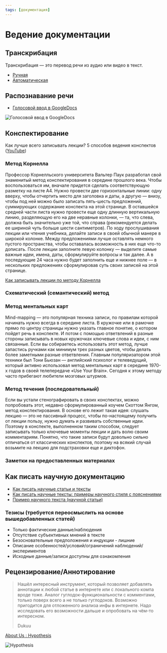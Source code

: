 ```yaml
---
tags: [документация]
---
```

# Ведение документации

## Транскрибация

Транскрибация — это перевод речи из аудио или видео в текст.

- [Ручная](https://dvorkin.by/transcribe/)
- [Автоматическая](https://www.compgramotnost.ru/programmy/perevod-rechi-v-tekst)

## Распознавание речи

- [Голосовой ввод в GoogleDocs](https://docs.google.com/document/u/0/)

![Голосовой ввод в GoogleDocs](../assets/%D0%93%D0%BE%D0%BB%D0%BE%D1%81%D0%BE%D0%B2%D0%BE%D0%B9%20%D0%B2%D0%B2%D0%BE%D0%B4%20%D0%B2%20GoogleDocs.png)

## Конспектирование

Как лучше всего записывать лекции? 5 способов ведения конспектов ([YouTube](https://youtu.be/JjzGFQfYLto))

### Метод Корнелла

Профессор Корнелльского университета Вальтер Паук разработал свой знаменитый метод конспектирования в середине прошлого века. Чтобы воспользоваться им, вначале придется сделать соответствующую разметку на листе А4. Нужно провести две горизонтальные линии: одну вверху, чтобы отчертить место для заголовка и даты, а другую — внизу, чтобы под ней можно было записать пять-шесть предложений, суммирующих содержание конспекта на этой странице. В оставшейся средней части листа нужно провести еще одну длинную вертикальную линию, разделяющую его на две неравные колонки, — та, что слева, должна быть значительно уже той, что справа (рекомендуется делать ее шириной чуть больше шести сантиметров). По ходу прослушивания лекции или чтения учебника, делайте записи в своей обычной манере в широкой колонке. Между предложениями лучше оставлять немного пустого пространства, чтобы оставалась возможность в них еще что-то дописать. После лекции заполните левую колонку — выделите самые важные идеи, имена, даты, сформулируйте вопросы и так далее. А в последующие 24 часа нужно будет заполнить еще и нижнее поле — в нескольких предложениях сформулировав суть своих записей на этой странице.

[Как записывать лекции по методу Корнелла](https://lifehacker.ru/metod-kornella/)

### Схематический (семантический) метод

### Метод ментальных карт

Mind-mapping — это популярная техника записи, по правилам которой начинать нужно всегда в середине листа. В кружочке или в рамочке прямо по центру страницы нужно указать главное понятие, о котором пойдет речь в конспекте. И потом с помощью ответвлений в разные стороны записывать в новых кружочках ключевые слова и идеи, с ним связанные. Если вы собираетесь использовать этот метод, лучше запастись ручками как минимум трех разных цветов, чтобы делать более заметными разные ответвления. Главным популяризатором этой техники был Тони Бьюзан — английский психолог и телеведущий, который активно использовал метод ментальных карт в середине 1970-х годов в своей телепередаче «Use Your Brain». Сегодня к этому методу часто прибегают любители мозговых штурмов.

### Метод течения (последовательный)

Если вы устали стенографировать в своих конспектах, можно попробовать этот, недавно сформулированный коучем Скоттом Янгом, метод конспектирования. В основе его лежит такая идея: слушать лекцию — это не пассивный процесс, чтобы по-настоящему получить от лекции пользу, нужно думать и развивать собственные идеи. Поэтому в конспекте, выполненном таким способом, следует записывать только ключевые моменты лекции и дать волю своим комментариям. Понятно, что такие записи будут довольно сильно отличаться от классических конспектов, поэтому на всякий случай возьмите на лекцию для подстраховки еще и диктофон.

### Заметки на предоставленных материалах

## Как писать научную документацию

- [Как писать научные статьи и тексты](https://docs.google.com/document/d/1gRTjxEADGeO765gfzvojt6H44kUTwsj-KBmILVXCVag/edit?usp=sharing)
- [Как писать научные тексты: примеры научного стиля с пояснениями](https://docs.google.com/document/d/19bvANX2lmQZRfD74fS37x2QP_1bMbcQRyDf8UJxB-og/edit?usp=sharing)
- [Пример научного текста (научной статьи)](https://docs.google.com/document/d/1KJSHJQL0ZrbbCnWJjTvjGJ9GdxO36kUBDgQHRvUkn_0/edit?usp=sharing)

### Тезисы (требуется переосмыслить на основе вышедобавленных статей)

- Только фактические данные/наблюдения
- Отсутствие субъективных мнений в тексте
- Безосновательные предположения и индукции - лишние
- Описание особенностей/условий/ограничений
наблюдений/экспериментов
- Исходные данные/записи доступны для ознакомления

## Рецензирование/Аннотирование

> Нашёл интересный инструмент, который позволяет добавлять аннотации к любой статье в интернете или с локального компа вроде тоже. Аналог гуглодок-функциональности с комментами, только поверх всего а не только гуглодоков. Возможно пригодится для отложенного анализа инфы в интернете. Надо исследовать его возможности дальше и опробовать на чём-то интересном.
>
> Dukuu

[About Us : Hypothesis](https://web.hypothes.is/about/)

![Hypothesis](https://media.discordapp.net/attachments/782228767971213342/788395384111104010/unknown.png?width=1086&height=630)
